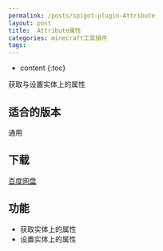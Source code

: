 ```yaml
---
permalink: /posts/spigot-plugin-Attribute
layout: post
title:  Attribute属性
categories: minecraft工具插件
tags:
---
```


* content
{:toc}

获取与设置实体上的属性




## 适合的版本
通用

## 下载
[百度网盘](https://pan.baidu.com/s/1hs2sreG)

## 功能
* 获取实体上的属性
* 设置实体上的属性
